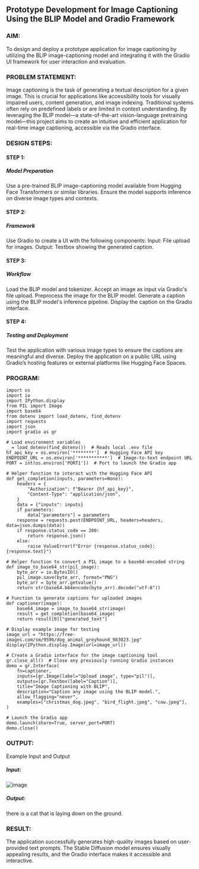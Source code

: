 ## Prototype Development for Image Captioning Using the BLIP Model and Gradio Framework

### AIM:
To design and deploy a prototype application for image captioning by utilizing the BLIP image-captioning model and integrating it with the Gradio UI framework for user interaction and evaluation.

### PROBLEM STATEMENT:

Image captioning is the task of generating a textual description for a given image. This is crucial for applications like accessibility tools for visually impaired users, content generation, and image indexing. Traditional systems often rely on predefined labels or are limited in context understanding. By leveraging the BLIP model—a state-of-the-art vision-language pretraining model—this project aims to create an intuitive and efficient application for real-time image captioning, accessible via the Gradio interface.

### DESIGN STEPS:

#### STEP 1:
##### Model Preparation
Use a pre-trained BLIP image-captioning model available from Hugging Face Transformers or similar libraries.
Ensure the model supports inference on diverse image types and contexts.

#### STEP 2:
##### Framework
Use Gradio to create a UI with the following components:
Input: File upload for images.
Output: Textbox showing the generated caption.

#### STEP 3:
##### Workflow
Load the BLIP model and tokenizer.
Accept an image as input via Gradio's file upload.
Preprocess the image for the BLIP model.
Generate a caption using the BLIP model's inference pipeline.
Display the caption on the Gradio interface.

#### STEP 4:
##### Testing and Deployment
Test the application with various image types to ensure the captions are meaningful and diverse.
Deploy the application on a public URL using Gradio’s hosting features or external platforms like Hugging Face Spaces.

### PROGRAM:
```PY
import os
import io
import IPython.display
from PIL import Image
import base64
from dotenv import load_dotenv, find_dotenv
import requests
import json
import gradio as gr

# Load environment variables
_ = load_dotenv(find_dotenv())  # Reads local .env file
hf_api_key = os.environ['********']  # Hugging Face API key
ENDPOINT_URL = os.environ['***********']  # Image-to-text endpoint URL
PORT = int(os.environ['PORT1'])  # Port to launch the Gradio app

# Helper function to interact with the Hugging Face API
def get_completion(inputs, parameters=None):
    headers = {
        "Authorization": f"Bearer {hf_api_key}",
        "Content-Type": "application/json",
    }
    data = {"inputs": inputs}
    if parameters:
        data["parameters"] = parameters
    response = requests.post(ENDPOINT_URL, headers=headers, data=json.dumps(data))
    if response.status_code == 200:
        return response.json()
    else:
        raise ValueError(f"Error {response.status_code}: {response.text}")

# Helper function to convert a PIL image to a base64-encoded string
def image_to_base64_str(pil_image):
    byte_arr = io.BytesIO()
    pil_image.save(byte_arr, format="PNG")
    byte_arr = byte_arr.getvalue()
    return str(base64.b64encode(byte_arr).decode("utf-8"))

# Function to generate captions for uploaded images
def captioner(image):
    base64_image = image_to_base64_str(image)
    result = get_completion(base64_image)
    return result[0]["generated_text"]

# Display example image for testing
image_url = "https://free-images.com/sm/9596/dog_animal_greyhound_983023.jpg"
display(IPython.display.Image(url=image_url))

# Create a Gradio interface for the image captioning tool
gr.close_all()  # Close any previously running Gradio instances
demo = gr.Interface(
    fn=captioner,
    inputs=[gr.Image(label="Upload image", type="pil")],
    outputs=[gr.Textbox(label="Caption")],
    title="Image Captioning with BLIP",
    description="Caption any image using the BLIP model.",
    allow_flagging="never",
    examples=["christmas_dog.jpeg", "bird_flight.jpeg", "cow.jpeg"],
)

# Launch the Gradio app
demo.launch(share=True, server_port=PORT)
demo.close()
```
### OUTPUT:

Example Input and Output
##### Input:
![image](https://github.com/user-attachments/assets/dfbcb6c9-6bda-4503-8958-de3ac803e6d2)
##### Output:
there is a cat that is laying down on the ground.

### RESULT:
The application successfully generates high-quality images based on user-provided text prompts. The Stable Diffusion model ensures visually appealing results, and the Gradio interface makes it accessible and interactive.

